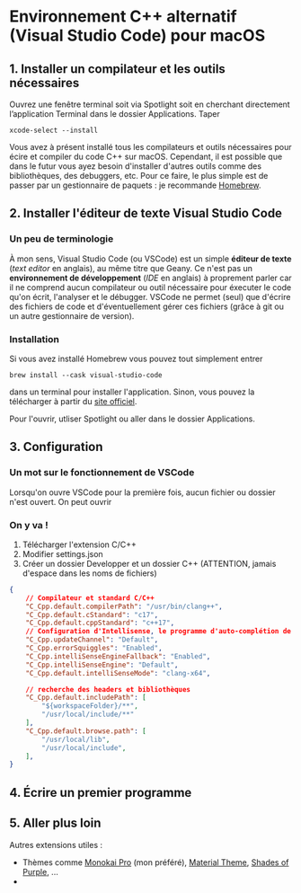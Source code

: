 # Environnement C++ alternatif (Visual Studio Code) pour macOS

## 1. Installer un compilateur et les outils nécessaires
  Ouvrez une fenêtre terminal soit via Spotlight soit en cherchant directement l’application Terminal dans le dossier Applications.
  Taper 
```
xcode-select --install
```
  Vous avez à présent installé tous les compilateurs et outils nécessaires pour écire et compiler du code C++ sur macOS. Cependant, il est possible que dans le futur vous ayez besoin d'installer d'autres outils comme des bibliothèques, des debuggers, etc. Pour ce faire, le plus simple est de passer par un gestionnaire de paquets :  je recommande [Homebrew](homebrew.md).

## 2. Installer l'éditeur de texte Visual Studio Code

### Un peu de terminologie
À mon sens, Visual Studio Code (ou VSCode) est un simple **éditeur de texte** (*text editor* en anglais), au même titre que Geany. Ce n'est pas un **environnement de développement** (*IDE* en anglais) à proprement parler car il ne comprend aucun compilateur ou outil nécessaire pour éxecuter le code qu'on écrit, l'analyser et le débugger. VSCode ne permet (seul) que d'écrire des fichiers de code et d'éventuellement gérer ces fichiers (grâce à git ou un autre gestionnaire de version).

### Installation
Si vous avez installé Homebrew vous pouvez tout simplement entrer
```
brew install --cask visual-studio-code
```
dans un terminal pour installer l'application. Sinon, vous pouvez la télécharger à partir du [site officiel](https://code.visualstudio.com/).

Pour l'ouvrir, utliser Spotlight ou aller dans le dossier Applications.

## 3. Configuration
### Un mot sur le fonctionnement de VSCode
Lorsqu'on ouvre VSCode pour la première fois, aucun fichier ou dossier n'est ouvert. On peut ouvrir 
### On y va !
1. Télécharger l'extension C/C++
2. Modifier settings.json
3. Créer un dossier Developper et un dossier C++ (ATTENTION, jamais d'espace dans les noms de fichiers)

```json
{
    // Compilateur et standard C/C++
    "C_Cpp.default.compilerPath": "/usr/bin/clang++",
    "C_Cpp.default.cStandard": "c17",
    "C_Cpp.default.cppStandard": "c++17",
    // Configuration d'Intellisense, le programme d'auto-complétion de VSCode
    "C_Cpp.updateChannel": "Default",
    "C_Cpp.errorSquiggles": "Enabled",
    "C_Cpp.intelliSenseEngineFallback": "Enabled",
    "C_Cpp.intelliSenseEngine": "Default",
    "C_Cpp.default.intelliSenseMode": "clang-x64",

    // recherche des headers et bibliothèques
    "C_Cpp.default.includePath": [
        "${workspaceFolder}/**",
        "/usr/local/include/**"
    ],
    "C_Cpp.default.browse.path": [
        "/usr/local/lib",
        "/usr/local/include",
    ],
}
```

## 4. Écrire un premier programme

## 5. Aller plus loin

Autres extensions utiles :
- Thèmes comme [Monokai Pro](https://marketplace.visualstudio.com/items?itemName=monokai.theme-monokai-pro-vscode) (mon préféré), [Material Theme](https://marketplace.visualstudio.com/items?itemName=Equinusocio.vsc-material-theme), [Shades of Purple](https://marketplace.visualstudio.com/items?itemName=ahmadawais.shades-of-purple), ...
- 